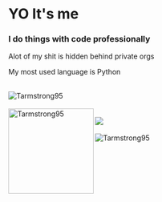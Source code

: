 <div>
  <h1>YO It's me</h1>
  <h3>I do things with code professionally</h3>
  <p>Alot of my shit is hidden behind private orgs</p>
  <p>My most used language is Python</p>
</div>

<br/>

<div> 
  <img src="https://github-profile-trophy.vercel.app/?username=Tarmstrong95&theme=nord&margin-w=15" alt="Tarmstrong95" />
</div>

<br/>

<div>
    <img height="170" align="left" src="https://github-readme-stats.vercel.app/api?username=Tarmstrong95&count_private=true&include_all_commits=true&theme=onedark" alt="Tarmstrong95" />
</div>

<br/>

<div>
  <img src="https://github-readme-stats.vercel.app/api/top-langs/?username=Tarmstrong95&layout=compact&theme=onedark&langs_count=3" />
</div>

<br/>

<div> 
  <img src="https://komarev.com/ghpvc/?username=Tarmstrong95&label=Profile%20views&color=0e75b6&style=flat" alt="Tarmstrong95" /> 
</div>
